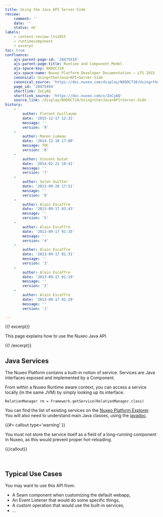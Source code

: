 ```yaml
---
title: Using the Java API Server-Side
review:
    comment: ''
    date: ''
    status: ok
labels:
    - content-review-lts2015
    - runtimecomponent
    - excerpt
toc: true
confluence:
    ajs-parent-page-id: '28475519'
    ajs-parent-page-title: Runtime and Component Model
    ajs-space-key: NXDOC710
    ajs-space-name: Nuxeo Platform Developer Documentation — LTS 2015
    canonical: Using+the+Java+API+Server-Side
    canonical_source: 'https://doc.nuxeo.com/display/NXDOC710/Using+the+Java+API+Server-Side'
    page_id: '28475494'
    shortlink: ZoCyAQ
    shortlink_source: 'https://doc.nuxeo.com/x/ZoCyAQ'
    source_link: /display/NXDOC710/Using+the+Java+API+Server-Side
history:
    - 
        author: Florent Guillaume
        date: '2015-12-17 12:32'
        message: ''
        version: '9'
    - 
        author: Manon Lumeau
        date: '2014-12-10 17:00'
        message: TOC
        version: '8'
    - 
        author: Vincent Dutat
        date: '2014-02-21 19:41'
        message: ''
        version: '7'
    - 
        author: Solen Guitter
        date: '2013-09-20 17:51'
        message: ''
        version: '6'
    - 
        author: Alain Escaffre
        date: '2013-09-17 03:43'
        message: ''
        version: '5'
    - 
        author: Alain Escaffre
        date: '2013-09-17 01:35'
        message: ''
        version: '4'
    - 
        author: Alain Escaffre
        date: '2013-09-17 01:31'
        message: ''
        version: '3'
    - 
        author: Alain Escaffre
        date: '2013-09-17 01:29'
        message: ''
        version: '2'
    - 
        author: Alain Escaffre
        date: '2013-09-17 01:29'
        message: ''
        version: '1'

---
```

{{! excerpt}}

This page explains how to use the Nuxeo Java API.

{{! /excerpt}}

## Java Services

The Nuxeo Platform contains a built-in notion of service. Services are Java interfaces exposed and implemented by a Component.

From within a Nuxeo Runtime aware context, you can access a service locally (in the same JVM) by simply looking up its interface:

```
RelationManager rm = Framework.getService(RelationManager.class)
```

You can find the list of existing services on the [Nuxeo Platform Explorer](http://explorer.nuxeo.org/nuxeo/site/distribution/Nuxeo%20Platform-7.10/listServices). You will also need to understand main Java classes, using the [javadoc](http://community.nuxeo.com/api/nuxeo/).

{{#> callout type='warning' }}

You must not store the service itself as a field of a long-running component in Nuxeo, as this would prevent proper hot-reloading.

{{/callout}}

&nbsp;

## Typical Use Cases

You may want to use this API from:

*   A Seam component when customizing the default webapp,
*   An Event Listener that would do some specific things,
*   A custom operation that would use the built-in services,
*   ...